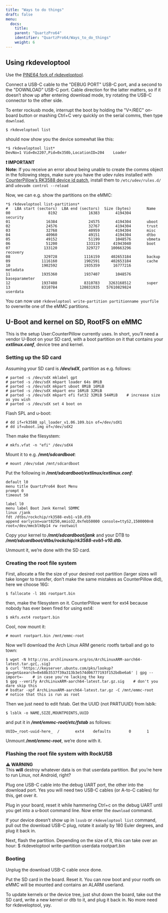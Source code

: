 ```yaml
---
title: "Ways to do things"
draft: false
menu:
  docs:
    title:
    parent: "QuartzPro64"
    identifier: "QuartzPro64/Ways_to_do_things"
    weight: 6
---
```


## Using rkdeveloptool

Use the [PINE64 fork of rkdeveloptool](https://gitlab.com/pine64-org/quartz-bsp/rkdeveloptool).

Connect a USB-C cable to the "DEBUG PORT" USB-C port, and a second to the "DOWNLOAD" USB-C port. Cable direction for the latter matters, so if it doesn’t show up after entering download mode, try rotating the USB-C connector to the other side.

To enter rockusb mode, interrupt the boot by holding the "V+/REC" on-board button or mashing Ctrl+C very quickly on the serial comms, then type `download`.

```console
$ rkdeveloptool list
```

should now show you the device somewhat like this:

    *$ rkdeveloptool list*
    DevNo=1 Vid=0x2207,Pid=0x350b,LocationID=204    Loader

**❗ IMPORTANT**\
**Note:** If you receive an error about being unable to create the comms object in the following steps, make sure you have the udev rules installed with [CounterPillow’s RK3588 device id patch](https://gitlab.com/pine64-org/quartz-bsp/rkdeveloptool/-/merge_requests/19), install them to `/etc/udev/rules.d/` and `udevadm control --reload`

Now, we can e.g. show the partitions on the eMMC:

    *$ rkdeveloptool list-partitions*
    #   LBA start (sectors)  LBA end (sectors)  Size (bytes)       Name             
    00                 8192              16383       4194304       security
    01                16384              24575       4194304       uboot
    02                24576              32767       4194304       trust
    03                32768              40959       4194304       misc
    04                40960              49151       4194304       dtbo
    05                49152              51199       1048576       vbmeta
    06                51200             133119      41943040       boot
    07               133120             329727     100663296       recovery
    08               329728            1116159     402653184       backup
    09              1116160            1902591     402653184       cache
    10              1902592            1935359      16777216       metadata
    11              1935360            1937407       1048576       baseparameter
    12              1937408            8310783    3263168512       super
    13              8310784          120831935   57610829824       userdata

You can now use `rkdeveloptool write-partition partitionname yourfile` to overwrite one of the eMMC partitions.

## U-Boot and kernel on SD, RootFS on eMMC

This is the setup User:CounterPillow currently uses. In short, you’ll need a vendor U-Boot on your SD card, with a boot partition on it that contains your ***extlinux.conf***, device tree and kernel.

### Setting up the SD card

Assuming your SD card is ***/dev/sdX***, partition as e.g. follows:

    # parted -s /dev/sdX mklabel gpt
    # parted -s /dev/sdX mkpart loader 64s 8MiB
    # parted -s /dev/sdX mkpart uboot 8MiB 16MiB
    # parted -s /dev/sdX mkpart env 16MiB 32MiB
    # parted -s /dev/sdX mkpart efi fat32 32MiB 544MiB    # increase size as you wish
    # parted -s /dev/sdX set 4 boot on

Flash SPL and u-boot:

    # dd if=rk3588_spl_loader_v1.06.109.bin of=/dev/sdX1
    # dd if=uboot.img of=/dev/sdX2

Then make the filesystem:

    # mkfs.vfat -n "efi" /dev/sdX4

Mount it to e.g. ***/mnt/sdcardboot***:

    # mount /dev/sda4 /mnt/sdcardboot

Put the following in ***/mnt/sdcardboot/extlinux/extlinux.conf***:

    default l0
    menu title QuartzPro64 Boot Menu
    prompt 0
    timeout 50

    label l0
    menu label Boot Jank Kernel SDMMC
    linux /jank
    fdt /dtbs/rockchip/rk3588-evb1-v10.dtb
    append earlycon=uart8250,mmio32,0xfeb50000 console=ttyS2,1500000n8 root=/dev/mmcblk0p14 rw rootwait

Copy your kernel to ***/mnt/sdcardboot/jank*** and your DTB to ***/mnt/sdcardboot/dtbs/rockchip/rk3588-evb1-v10.dtb***.

Unmount it, we’re done with the SD card.

### Creating the root file system

First, allocate a file the size of your desired root partition (larger sizes will take longer to transfer, don’t make the same mistakes as CounterPillow did), here we choose 16G:

```console
$ fallocate -l 16G rootpart.bin
```

then, make the filesystem on it. CounterPillow went for ext4 because nobody has ever been fired for using ext4:

```console
$ mkfs.ext4 rootpart.bin
```

Cool, now mount it:

    # mount rootpart.bin /mnt/emmc-root

Now we’ll download the Arch Linux ARM generic rootfs tarball and go to town:

```console
$ wget -N http://os.archlinuxarm.org/os/ArchLinuxARM-aarch64-latest.tar.gz{,.sig}
$ curl 'https://keyserver.ubuntu.com/pks/lookup?op=get&search=0x68b3537f39a313b3e574d06777193f152bdbe6a6' | gpg --import=-    # in case you're lacking the key
$ gpg --verify ArchLinuxARM-aarch64-latest.tar.gz.sig    # don't you dare skip this
# bsdtar -xpf ArchLinuxARM-aarch64-latest.tar.gz -C /mnt/emmc-root    # notice that this is run as root
```

Then we just need to edit fstab. Get the UUID (not PARTUUID) from lsblk:

```console
$ lsblk -o NAME,SIZE,MOUNTPOINTS,UUID
```

and put it in ***/mnt/emmc-root/etc/fstab*** as follows:

    UUID=_root-uuid-here_  /       ext4    defaults        0       1

Unmount ***/mnt/emmc-root***, we’re done with it.

### Flashing the root file system with RockUSB

**⚠️ WARNING**\
This **will** destroy whatever data is on that userdata partition. But you’re here to run Linux, not Android, right?

Plug one USB-C cable into the debug UART port, the other into the download port. Yes you will need two USB-C cables (or A-to-C cables) for this, get over it.

Plug in your board, reset it while hammering Ctrl+c on the debug UART until you get into a u-boot command line. Now enter the `download` command.

If your device doesn’t show up in `lsusb` or `rkdeveloptool list` command, pull out the download USB-C plug, rotate it axially by 180 Euler degrees, and plug it back in.

Next, flash the partition. Depending on the size of it, this can take over an hour:
 $ rkdeveloptool write-partition userdata rootpart.bin

### Booting

Unplug the download USB-C cable once done.

Put the SD card in the board. Reset it. You can now boot and your rootfs on eMMC will be mounted and contains an ALARM userland.

To update kernels or the device tree, just shut down the board, take out the SD card, write a new kernel or dtb to it, and plug it back in. No more need for rkdeveloptool, yay.
